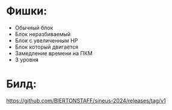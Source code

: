 # Фишки:
- Обычный блок
- Блок неразбиваемый
- Блок с увеличенным HP
- Блок который двигается
- Замедление времени на ПКМ
- 3 уровня

# Билд:
https://github.com/BIERTONSTAFF/sineus-2024/releases/tag/v1
